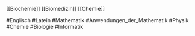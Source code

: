 [[Biochemie]]
[[Biomedizin]]
[[Chemie]]


#Englisch
#Latein
#Mathematik
#Anwendungen_der_Mathematik
#Physik
#Chemie
#Biologie
#Informatik
